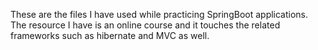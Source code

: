 These are the files I have used while practicing SpringBoot applications. The resource I have is an online course and it touches the related frameworks such as hibernate and MVC as well.
